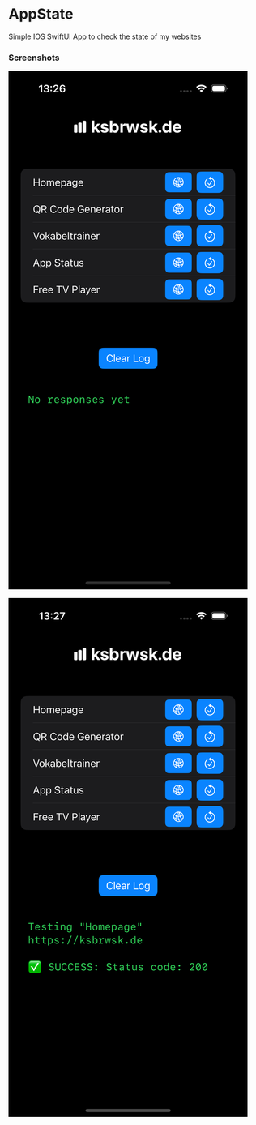 # AppState
Simple IOS SwiftUI App to check the state of my websites

### Screenshots
![alt text](./docs/screen1.png "Screenshot 1")

![alt text](./docs/screen2.png "Screenshot 2")
